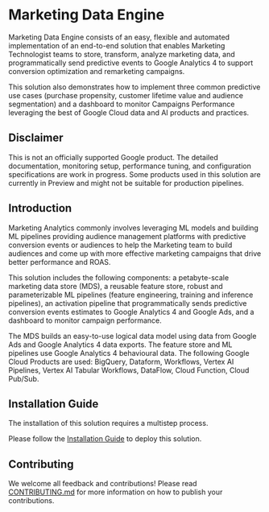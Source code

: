 # Marketing Data Engine

Marketing Data Engine consists of an easy, flexible and automated implementation of an end-to-end solution that enables
Marketing Technologist teams to store, transform, analyze marketing data, and programmatically send predictive events to
Google Analytics 4 to support conversion optimization and remarketing campaigns.

This solution also demonstrates how to implement three common predictive use cases (purchase propensity, customer
lifetime value and audience segmentation) and a dashboard to monitor Campaigns Performance leveraging the best of Google
Cloud data and AI products and practices.

## Disclaimer

This is not an officially supported Google product. The detailed documentation, monitoring setup, performance tuning,
and configuration specifications are work in progress. Some products used in this solution are currently in
Preview and might not be suitable for production pipelines.

## Introduction

Marketing Analytics commonly involves leveraging ML models and building ML pipelines providing audience management
platforms with predictive conversion events or audiences to help the Marketing team to build audiences and come up with
more effective marketing campaigns that drive better performance and ROAS.

This solution includes the following components: a petabyte-scale marketing data store (MDS), a reusable feature store,
robust and parameterizable ML pipelines (feature engineering, training and inference pipelines), an activation pipeline
that programmatically sends predictive conversion events estimates to Google Analytics 4 and Google Ads, and a dashboard
to monitor campaign performance.

The MDS builds an easy-to-use logical data model using data from Google Ads and Google Analytics 4 data exports. The
feature store and ML pipelines use Google Analytics 4 behavioural data. The following Google Cloud Products are used:
BigQuery, Dataform, Workflows, Vertex AI Pipelines, Vertex AI Tabular Workflows, DataFlow, Cloud Function, Cloud
Pub/Sub.

## Installation Guide

The installation of this solution requires a multistep process.

Please follow the [Installation Guide](./infrastructure/README.md) to deploy this solution.

## Contributing

We welcome all feedback and contributions!  Please read [CONTRIBUTING.md](./CONTRIBUTING.md) for more information on how
to publish your contributions.
